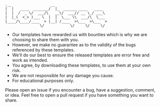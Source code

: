 ```
.__                  __                        
|  |   ____  _______/  |_  ______ ____   ____  
|  |  /  _ \/  ___/\   __\/  ___// __ \_/ ___\ 
|  |_(  <_> )___ \  |  |  \___ \\  ___/\  \___ 
|____/\____/____  > |__| /____  >\___  >\___  >
                \/            \/     \/     \/ 

```

* Our templates have rewarded us with bounties which is why we are choosing to share them with you.
* However, we make no guarantee as to the validity of the bugs referenced by these templates.
* We'll do our best to ensure the released templates are error free and work as intended.
* You agree, by downloading these templates, to use them at your own risk.
* We are not responsible for any damage you cause.
* For educational purposes only.

Please open an issue if you encounter a bug, have a suggestion, comment, or idea.
Feel free to open a pull request if you have something you want to share.

